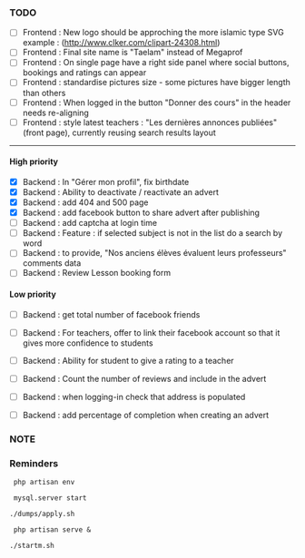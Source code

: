 ### TODO

- [ ] Frontend : New logo should be approching the more islamic type SVG example : (http://www.clker.com/clipart-24308.html)
- [ ] Frontend : Final site name is "Taelam" instead of Megaprof
- [ ] Frontend : On single page have a right side panel where social buttons, bookings and ratings can appear
- [ ] Frontend : standardise pictures size - some pictures have bigger length than others
- [ ] Frontend : When logged in the button "Donner des cours" in the header needs re-aligning
- [ ] Frontend : style latest teachers : "Les dernières annonces publiées"(front page), currently reusing search results layout 

--------------------------------------------------------------------------------

#### High priority

- [x] Backend : In "Gérer mon profil", fix birthdate
- [x] Backend : Ability to deactivate / reactivate an advert
- [x] Backend : add 404 and 500 page
- [x] Backend : add facebook button to share advert after publishing
- [ ] Backend : add captcha at login time
- [ ] Backend : Feature : if selected subject is not in the list do a search by word
- [ ] Backend : to provide, "Nos anciens élèves évaluent leurs professeurs" comments data
- [ ] Backend : Review Lesson booking form

#### Low priority
- [ ] Backend : get total number of facebook friends
- [ ] Backend : For teachers, offer to link their facebook account so that it gives more confidence to students
- [ ] Backend : Ability for student to give a rating to a teacher
- [ ] Backend : Count the number of reviews and include in the advert
- [ ] Backend : when logging-in check that address is populated
- [ ] Backend : add percentage of completion when creating an advert




### NOTE


### Reminders
` php artisan env`

` mysql.server start`

` ./dumps/apply.sh `

` php artisan serve &`

`./startm.sh`
